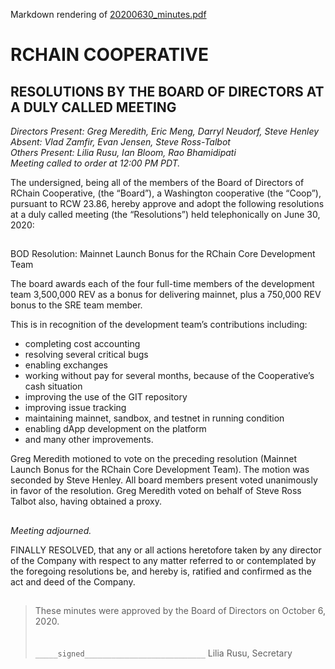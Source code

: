 Markdown rendering of [20200630_minutes.pdf](/2020/06-30/20200630_minutes.pdf)

# RCHAIN COOPERATIVE

## RESOLUTIONS BY THE BOARD OF DIRECTORS AT A DULY CALLED MEETING

*Directors Present: Greg Meredith, Eric Meng, Darryl Neudorf, Steve Henley* \
*Absent:  Vlad Zamfir, Evan Jensen, Steve Ross-Talbot* \
*Others Present:  Lilia Rusu, Ian Bloom, Rao Bhamidipati* \
*Meeting called to order at 12:00 PM PDT.*

The undersigned, being all of the members of the Board of Directors of RChain Cooperative, (the “Board”), a Washington cooperative (the “Coop”), pursuant to RCW 23.86, hereby approve and adopt the following resolutions at a duly called meeting (the “Resolutions”) held telephonically on June 30, 2020:

##

BOD Resolution: Mainnet Launch Bonus for the RChain Core Development Team 

The board awards each of the four full-time members of the development team 3,500,000 REV as a bonus for delivering mainnet, plus a 750,000 REV bonus to the SRE team member.  

This is in recognition of the development team’s contributions including:
* completing cost accounting
* resolving several critical bugs
* enabling exchanges
* working without pay for several months, because of the Cooperative’s cash situation 
* improving the use of the GIT repository
* improving issue tracking
* maintaining mainnet, sandbox, and testnet in running condition
* enabling dApp development on the platform 
* and many other improvements.

Greg Meredith motioned to vote on the preceding resolution (Mainnet Launch Bonus for the RChain Core Development Team). The motion was seconded by Steve Henley. All board members present voted unanimously in favor of the resolution. Greg Meredith voted on behalf of Steve Ross Talbot also, having obtained a proxy.

##

*Meeting adjourned.*

FINALLY RESOLVED, that any or all actions heretofore taken by any director of the Company with respect to any matter referred to or contemplated by the foregoing resolutions be, and hereby is, ratified and confirmed as the act and deed of the Company.

##

>These minutes were approved by the Board of Directors on October 6, 2020.
>\
>\
>\
> `_____signed___________________________`
> Lilia Rusu, Secretary
